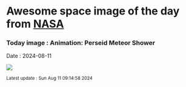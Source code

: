 
# Awesome space image of the day from [NASA](https://api.nasa.gov/)

### Today image : Animation: Perseid Meteor Shower
Date : 2024-08-11

![](https://www.meteorshowers.org/view/perseids)

<small>Latest update : Sun Aug 11 09:14:58 2024</small>
        